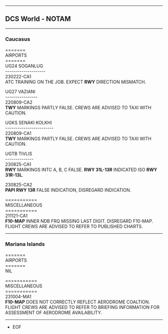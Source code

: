 ***
## DCS World - NOTAM
***
### Caucasus
\=======  
AIRPORTS  
\=======  
UG24 SOGANLUG  
\--------------------  
230222-CA1  
ATC TRAINING ON THE JOB. EXPECT **RWY** DIRECTION MISMATCH.  
  
UG27 VAZIANI  
\----------------  
220809-CA2  
**TWY** MARKINGS PARTLY FALSE. CREWS ARE ADVISED TO TAXI WITH CAUTION.  
  
UGKS SENAKI KOLKHI  
\------------------------  
220809-CA1  
**TWY** MARKINGS PARTLY FALSE. CREWS ARE ADVISED TO TAXI WITH CAUTION.  
  
UGTB TIVLIS  
\--------------  
230825-CA1  
**RWY** MARKINGS INTC A, B, C FALSE. **RWY 31L-13R** INDICATED ISO **RWY 31R-13L**.  
  
230825-CA2  
**PAPI RWY 13R** FALSE INDICATION, DISREGARD INDICATION.  

\===========  
MISCELLANEOUS  
\===========  
211121-CA1  
**F10-MAP** INNER NDB FRQ MISSING LAST DIGIT. DISREGARD F10-MAP. FLIGHT CREWS ARE ADVISED TO REFER TO PUBLISHED CHARTS.
***
### Mariana Islands
\=======  
AIRPORTS  
\=======  
NIL  
  
\===========  
MISCELLANEOUS  
\===========  
231004-MA1  
**F10-MAP** DOES NOT CORRECTLY REFLECT AERODROME COALTION. FLIGHT CREWS ARE ADVISED TO REFER TO BRIEFING INFORMATION FOR ASSESSMENT OF AERODROME AVAILABILITY.

***
- EOF
